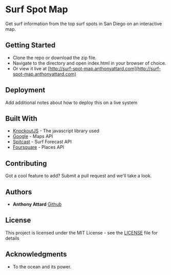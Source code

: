 # Surf Spot Map

Get surf information from the top surf spots in San Diego on an interactive map.

## Getting Started

* Clone the repo or download the zip file. 
* Navigate to the directory and open index.html in your browser of choice.
* Or view it live at [http://surf-spot-map.anthonyattard.com](http://surf-spot-map.anthonyattard.com)

## Deployment

Add additional notes about how to deploy this on a live system

## Built With

* [KnockoutJS](http://knockoutjs.com/) - The javascript library used
* [Google](https://developers.google.com/maps/) - Maps API
* [Spitcast](http://www.spitcast.com/) - Surf Forecast API
* [Foursquare](https://rometools.github.io/rome/) - Places API

## Contributing

Got a cool feature to add? Submit a pull request and we'll take a look.

## Authors

* **Anthony Attard** [Github](https://github.com/AnthonyAttard)

## License

This project is licensed under the MIT License - see the [LICENSE](LICENSE) file for details

## Acknowledgments

* To the ocean and its power.